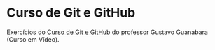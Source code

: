 # Curso de Git e GitHub

Exercícios do [Curso de Git e GitHub](https://www.cursoemvideo.com/curso/curso-de-git-e-github/) do professor Gustavo Guanabara (Curso em Vídeo).
